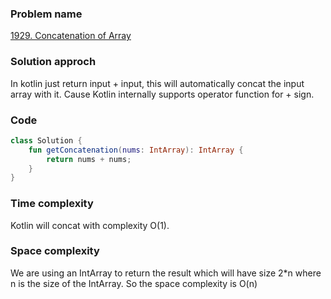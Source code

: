 ### Problem name
[1929. Concatenation of Array](https://leetcode.com/problems/concatenation-of-array/description/)

### Solution approch
In kotlin just return input + input, this will automatically concat the input array with it. Cause Kotlin internally supports operator function for + sign.

### Code
```kotlin
class Solution {
    fun getConcatenation(nums: IntArray): IntArray {
        return nums + nums;
    }
}
```


### Time complexity
Kotlin will concat with complexity O(1).

### Space complexity
We are using an IntArray to return the result which will have size 2*n  where n is the size of the IntArray.
So the space complexity is O(n)